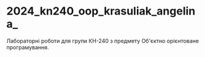 # 2024_kn240_oop_krasuliak_angelina_
Лабораторні роботи для групи КН-240 з предмету Об'єктно орієнтоване програмування.
